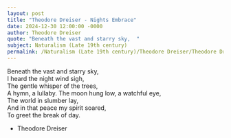 ```yaml
---
layout: post
title: "Theodore Dreiser - Nights Embrace"
date: 2024-12-30 12:00:00 -0000
author: Theodore Dreiser
quote: "Beneath the vast and starry sky,  "
subject: Naturalism (Late 19th century)
permalink: /Naturalism (Late 19th century)/Theodore Dreiser/Theodore Dreiser - Nights Embrace
---
```


Beneath the vast and starry sky,  
   I heard the night wind sigh,  
The gentle whisper of the trees,  
   A hymn, a lullaby.
   The moon hung low, a watchful eye,  
   The world in slumber lay,  
And in that peace my spirit soared,  
   To greet the break of day.


- Theodore Dreiser
